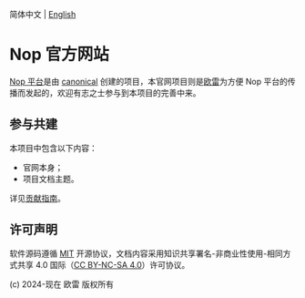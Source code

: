 简体中文 | [English](./README.en.md)

# Nop 官方网站

[Nop 平台](https://gitee.com/canonical-entropy/nop-entropy)是由 [canonical](https://gitee.com/canonical-entropy) 创建的项目，本官网项目则是[欧雷](https://gitee.com/ntksol)为方便 Nop 平台的传播而发起的，欢迎有志之士参与到本项目的完善中来。

## 参与共建

本项目中包含以下内容：

- 官网本身；
- 项目文档主题。

详见[贡献指南](./CONTRIBUTING.md)。

## 许可声明

软件源码遵循 [MIT](./LICENSE) 开源协议，文档内容采用知识共享署名-非商业性使用-相同方式共享 4.0 国际（[CC BY-NC-SA 4.0](https://creativecommons.org/licenses/by-nc-sa/4.0/deed.zh-hans)）许可协议。

(c) 2024-现在 欧雷 版权所有
